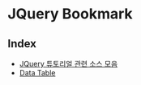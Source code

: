 # JQuery Bookmark

## Index

- [JQuery 튜토리얼 관련 소스 모음](http://gocoding.tistory.com/12)
- [Data Table](https://datatables.net/)
